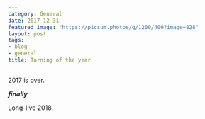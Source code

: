 ```yaml
---
category: General
date: 2017-12-31
featured_image: "https://picsum.photos/g/1200/400?image=828"
layout: post
tags:
- blog
- general
title: Turning of the year
---
```


2017 is over.

***finally***

Long-live 2018.
